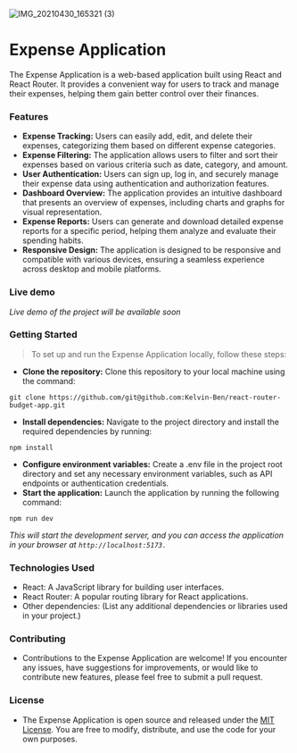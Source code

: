 ![IMG_20210430_165321 (3)](https://github.com/Kelvin-Ben/react-router-budget-app/assets/85459676/924e26b7-c15b-4d74-b03a-bd3f4d98acaa)

# Expense Application
The Expense Application is a web-based application built using React and React Router. It provides a convenient way for users to track and manage their expenses, helping them gain better control over their finances.
### Features
- **Expense Tracking:**  Users can easily add, edit, and delete their expenses, categorizing them based on different expense categories.
- **Expense Filtering:** The application allows users to filter and sort their expenses based on various criteria such as date, category, and amount.
- **User Authentication:** Users can sign up, log in, and securely manage their expense data using authentication and authorization features.
- **Dashboard Overview:** The application provides an intuitive dashboard that presents an overview of expenses, including charts and graphs for visual representation.
- **Expense Reports:** Users can generate and download detailed expense reports for a specific period, helping them analyze and evaluate their spending habits.
- **Responsive Design:** The application is designed to be responsive and compatible with various devices, ensuring a seamless experience across desktop and mobile platforms.

### Live demo 
*Live demo of the project will be available soon*
### Getting Started
> To set up and run the Expense Application locally, follow these steps:
- **Clone the repository:** Clone this repository to your local machine using the command:
```
git clone https://github.com/git@github.com:Kelvin-Ben/react-router-budget-app.git
```
- **Install dependencies:** Navigate to the project directory and install the required dependencies by running:
```
npm install
```
- **Configure environment variables:** Create a .env file in the project root directory and set any necessary environment variables, such as API endpoints or authentication credentials.
- **Start the application:** Launch the application by running the following command:
```
npm run dev
```
*This will start the development server, and you can access the application in your browser at `http://localhost:5173.`*

### Technologies Used
- React: A JavaScript library for building user interfaces.
- React Router: A popular routing library for React applications.
- Other dependencies: (List any additional dependencies or libraries used in your project.)

### Contributing
- Contributions to the Expense Application are welcome! If you encounter any issues, have suggestions for improvements, or would like to contribute new features, please feel free to submit a pull request.
### License
- The Expense Application is open source and released under the [MIT License](https://opensource.org/license/mit/). You are free to modify, distribute, and use the code for your own purposes.
